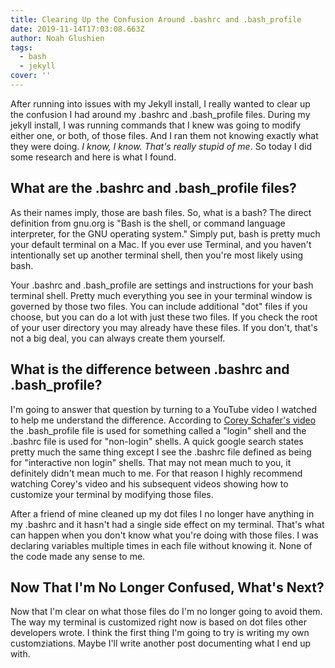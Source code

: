```yaml
---
title: Clearing Up the Confusion Around .bashrc and .bash_profile
date: 2019-11-14T17:03:08.663Z
author: Noah Glushien
tags:
  - bash
  - jekyll
cover: ''
---
```


After running into issues with my Jekyll install, I really wanted to clear up the confusion I had around my .bashrc and .bash\_profile files. During my jekyll install, I was running commands that I knew was going to modify either one, or both, of those files. And I ran them not knowing exactly what they were doing. _I know, I know. That's really stupid of me_. So today I did some research and here is what I found.

## What are the .bashrc and .bash_profile files?

As their names imply, those are bash files. So, what is a bash? The direct definition from gnu.org is "Bash is the shell, or command language interpreter, for the GNU operating system." Simply put, bash is pretty much your default terminal on a Mac. If you ever use Terminal, and you haven't intentionally set up another terminal shell, then you're most likely using bash.

Your .bashrc and .bash_profile are settings and instructions for your bash terminal shell. Pretty much everything you see in your terminal window is governed by those two files. You can include additional "dot" files if you choose, but you can do a lot with just these two files. If you check the root of your user directory you may already have these files. If you don't, that's not a big deal, you can always create them yourself.

## What is the difference between .bashrc and .bash_profile?

I'm going to answer that question by turning to a YouTube video I watched to help me understand the difference. According to [Corey Schafer's video][corey shafer] the .bash_profile file is used for something called a "login" shell and the .bashrc file is used for "non-login" shells. A quick google search states pretty much the same thing except I see the .bashrc file defined as being for "interactive non login" shells. That may not mean much to you, it definitely didn't mean much to me. For that reason I highly recommend watching Corey's video and his subsequent videos showing how to customize your terminal by modifying those files.

After a friend of mine cleaned up my dot files I no longer have anything in my .bashrc and it hasn't had a single side effect on my terminal. That's what can happen when you don't know what you're doing with those files. I was declaring variables multiple times in each file without knowing it. None of the code made any sense to me.

## Now That I'm No Longer Confused, What's Next?

Now that I'm clear on what those files do I'm no longer going to avoid them. The way my terminal is customized right now is based on dot files other developers wrote. I think the first thing I'm going to try is writing my own customziations. Maybe I'll write another post documenting what I end up with.

[corey shafer]: https://www.youtube.com/watch?v=vDOVEDl2z84&list=PL-osiE80TeTvGhHkpvfmKWOiIPF8UVy6c&index=8
